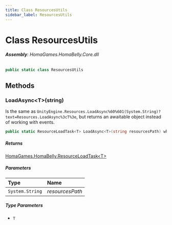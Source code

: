 ```yaml
---
title: Class ResourcesUtils
sidebar_label: ResourcesUtils
---
```

# Class ResourcesUtils


###### **Assembly**: HomaGames.HomaBelly.Core.dll

```csharp title="Declaration"
public static class ResourcesUtils
```
## Methods
### LoadAsync&lt;T&gt;(string)
Is the same as `UnityEngine.Resources.LoadAsync%60%601(System.String)?text=Resources.LoadAsync%3cT%3e`,
but returns an awaitable object instead of working with events.

```csharp title="Declaration"
public static ResourceLoadTask<T> LoadAsync<T>(string resourcesPath) where T : Object
```

##### Returns

[HomaGames.HomaBelly.ResourceLoadTask&lt;T&gt;](../HomaGames.HomaBelly/ResourceLoadTask`T`)

##### Parameters

| Type | Name |
|:--- |:--- |
| `System.String` | *resourcesPath* |

##### Type Parameters
* `T`
